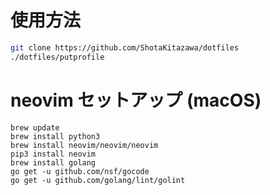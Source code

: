 # 使用方法

```bash
git clone https://github.com/ShotaKitazawa/dotfiles
./dotfiles/putprofile
```

# neovim セットアップ (macOS)

```
brew update
brew install python3
brew install neovim/neovim/neovim
pip3 install neovim
brew install golang
go get -u github.com/nsf/gocode
go get -u github.com/golang/lint/golint
```
